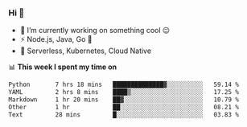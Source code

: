 ### Hi 👋

<!--
**nodejh/nodejh** is a ✨ _special_ ✨ repository because its `README.md` (this file) appears on your GitHub profile.

Here are some ideas to get you started:

- 🔭 I’m currently working on ...
- 🌱 I’m currently learning ...
- 👯 I’m looking to collaborate on ...
- 🤔 I’m looking for help with ...
- 💬 Ask me about ...
- 📫 How to reach me: ...
- 😄 Pronouns: ...
- ⚡ Fun fact: ...
-->

- 🔭 I’m currently working on something cool :wink:
- ⚡ Node.js, Java, Go :thought_balloon:
- 🤖 Serverless, Kubernetes, Cloud Native

📊 **This week I spent my time on**

<!--START_SECTION:waka-->

```txt
Python       7 hrs 18 mins   ██████████████▓░░░░░░░░░░   59.14 %
YAML         2 hrs 8 mins    ████▒░░░░░░░░░░░░░░░░░░░░   17.25 %
Markdown     1 hr 20 mins    ██▓░░░░░░░░░░░░░░░░░░░░░░   10.79 %
Other        1 hr            ██░░░░░░░░░░░░░░░░░░░░░░░   08.21 %
Text         28 mins         █░░░░░░░░░░░░░░░░░░░░░░░░   03.83 %
```

<!--END_SECTION:waka-->


<!--
:traffic_light: **Visitors**

![visitors](https://visitor-badge.glitch.me/badge?page_id=nodejh.nodejh)
-->
